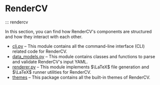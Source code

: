 # RenderCV

::: rendercv

In this section, you can find how RenderCV's components are structured and how they interact with each other.

- [cli.py](cli.md) – This module contains all the command-line interface (CLI) related code for RenderCV.
- [data_models.py](data_models.md) – This module contains classes and functions to parse and validate RenderCV's input YAML.
- [renderer.py](renderer.md) – This module implements $\LaTeX$ file generation and $\LaTeX$ runner utilities for RenderCV.
- [themes](themes/index.md) – This package contains all the built-in themes of RenderCV.
